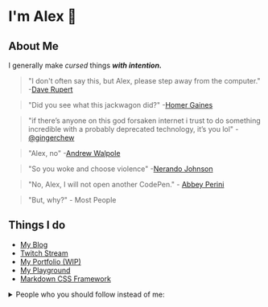 # I'm Alex 👋

## About Me

I generally make *cursed* things ***with intention.***

> "I don't often say this, but Alex, please step away from the computer." -[Dave Rupert](https://github.com/davatron5000)

> "Did you see what this jackwagon did?" -[Homer Gaines](https://github.com/xirclebox)

> "if there’s anyone on this god forsaken internet i trust to do something incredible with a probably deprecated technology, it’s you lol" - [@gingerchew](https://github.com/gingerchew)

> "Alex, no" -[Andrew Walpole](https://github.com/walpolea)

> "So you woke and choose violence" -[Nerando Johnson](https://github.com/Nerajno)

> "No, Alex, I will not open another CodePen." - [Abbey Perini](https://github.com/abbeyperini)

> "But, why?" - Most People

## Things I do

- [My Blog](https://alex.party)
- [Twitch Stream](https://twitch.tv/fimion)
- [My Portfolio (WIP)](https://dangitalex.wtf)
- [My Playground](https://icannot.design)
- [Markdown CSS Framework](https://codepen.io/fimion/full/oNVQBRJ)

<details class="Toast--animateIn">
  <summary> People who you should follow instead of me:</summary>

- [Anthony Fu](https://github.com/antfu)
- [Pine](https://github.com/octref)
- [Patak](https://github.com/patak-dev)
- [Cassidy Williams](https://github.com/cassidoo)
- [Ben Hong](https://github.com/bencodezen)
- [Divya](https://github.com/shortdiv)
- [Gift Egwuenu](https://github.com/lauragift21)

</details>
